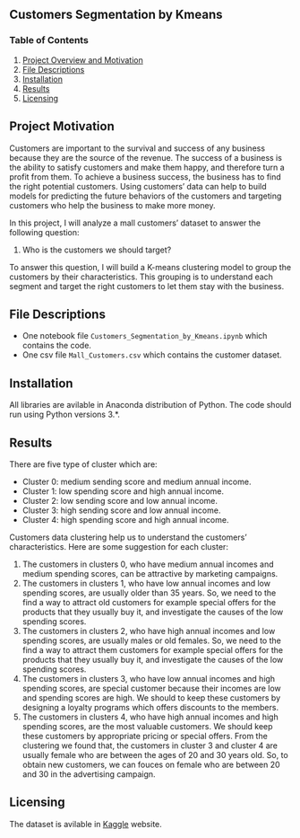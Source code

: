## Customers Segmentation by Kmeans

### Table of Contents

1. [Project Overview and Motivation](#motivation)
2. [File Descriptions](#files)
3. [Installation](#installation)
4. [Results](#results)
5. [Licensing](#licensing)


## Project Motivation<a name="motivation"></a>
Customers are important to the survival and success of any business because they are the source of the revenue. The success of a business is the ability to satisfy customers and make them happy, and therefore turn a profit from them. To achieve a business success, the business has to find the right potential customers. 
Using customers’ data can help to build models for predicting the future behaviors of the customers and targeting customers who  help the business to make more money. 

In this project, I will analyze a mall customers’ dataset to answer the following question:
1. Who is the customers we should target?

To answer this question, I will build a K-means clustering model to group the customers by their characteristics. This grouping is to understand each segment and target the right customers to let them stay with the business.

## File Descriptions <a name="files"></a>
- One notebook file `Customers_Segmentation_by_Kmeans.ipynb` which contains the code. 
- One csv file `Mall_Customers.csv` which contains the customer dataset.
	
## Installation <a name="installation"></a>
All libraries are avilable in Anaconda distribution of Python.  The code should run using Python versions 3.*.
 
## Results<a name="results"></a>
There are five type of cluster which are:
* Cluster 0: medium sending score and medium annual income.
* Cluster 1: low spending score and high annual income.
* Cluster 2: low sending score and low annual income.
* Cluster 3: high sending score and low annual income.
* Cluster 4: high spending score and high annual income.


Customers data clustering help us to understand the customers’ characteristics. Here are some suggestion for each cluster:
1. The customers in clusters 0, who have medium annual incomes and medium spending scores, can be attractive by marketing campaigns.
2. The customers in clusters 1, who have low annual incomes and low spending scores, are usually older than 35 years. So, we need to the find a way to attract old customers for example special offers for the products that they usually buy it, and investigate the causes of the low spending scores.
3. The customers in clusters 2, who have high annual incomes and low spending scores, are usually males or old females. So, we need to the find a way to attract them customers for example special offers for the products that they usually buy it, and investigate the causes of the low spending scores.
4. The customers in clusters 3, who have low annual incomes and high spending scores, are special customer because their incomes are low and spending scores are high. We should to keep these customers by designing a loyalty programs which offers discounts to the members.
5. The customers in clusters 4, who have high annual incomes and high spending scores, are the most valuable customers. We should keep these customers by appropriate pricing or special offers. 
From the clustering we found that, the customers in cluster 3 and cluster 4 are usually female who are between the ages of 20 and 30 years old. So, to obtain new customers, we can fouces on female who are between 20 and 30 in the advertising campaign. 


## Licensing <a name="licensing"></a>
The dataset is avilable in [Kaggle](https://www.kaggle.com/shwetabh123/mall-customers) website. 

